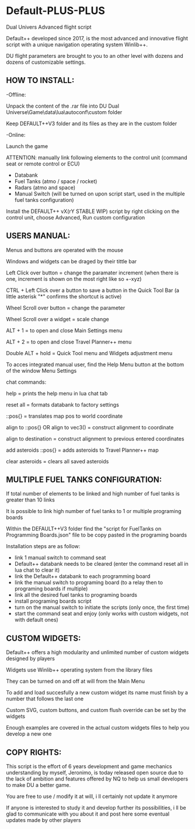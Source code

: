 # Default-PLUS-PLUS

Dual Univers Advanced flight script

Default++ developed since 2017, is the most advanced and innovative flight script with a unique navigation operating system Winlib++.

DU flight parameters are brought to you to an other level with dozens and dozens of customizable settings.



HOW TO INSTALL:
---------------

-Offline:

Unpack the content of the .rar file into DU Dual Universe\Game\data\lua\autoconf\custom folder

Keep DEFAULT++V3 folder and its files as they are in the custom folder


-Online:

Launch the game

ATTENTION: manually link following elements to the control unit (command seat or remote control or ECU)
- Databank
- Fuel Tanks (atmo / space / rocket)
- Radars (atmo and space)
- Manual Switch (will be turned on upon script start, used in the multiple fuel tanks configuration)
    

Install the DEFAULT++ vX(rY STABLE WIP) script by right clicking on the control unit, choose Advanced, Run custom configuration


USERS MANUAL:
-------------

Menus and buttons are operated with the mouse

Windows and widgets can be draged by their tittle bar

Left Click over button = change the paramater increment (when there is one, increment is shown on the most right like so +-xyz)

CTRL + Left Click over a button to save a button in the Quick Tool Bar (a little asterisk "*" confirms the shortcut is active)

Wheel Scroll over button = change the parameter

Wheel Scroll over a widget = scale change

ALT + 1 = to open and close Main Settings menu

ALT + 2 = to open and close Travel Planner++ menu

Double ALT + hold = Quick Tool menu and Widgets adjustment menu

To acces integrated manual user, find the Help Menu button at the bottom of the window Menu Settings

chat commands:

help = prints the help menu in lua chat tab

reset all = formats databank to factory settings

::pos{} = translates map pos to world coordinate

align to ::pos{} OR align to vec3() = construct alignment to coordinate

align to destination = construct alignment to previous entered coordinates

add asteroids ::pos{} = adds asteroids to Travel Planner++ map

clear asteroids = clears all saved asteroids


MULTIPLE FUEL TANKS CONFIGURATION:
----------------------------------

If total number of elements to be linked and high number of fuel tanks is greater than 10 links

It is possible to link high number of fuel tanks to 1 or multiple programing boards


Within the DEFAULT++V3 folder find the "script for FuelTanks on Programming Boards.json" file to be copy pasted in the programing boards

Installation steps are as follow:
- link 1 manual switch to command seat
- Default++ databank needs to be cleared (enter the command reset all in lua chat to clear it)
- link the Default++ databank to each programming board
- link the manual switch to programing board (to a relay then to programing boards if multiple)
- link all the desired fuel tanks to programing boards
- install programing boards script
- turn on the manual switch to initiate the scripts (only once, the first time)
- start the command seat and enjoy (only works with custom widgets, not with default ones)


CUSTOM WIDGETS:
---------------

Default++ offers a high modularity and unlimited number of custom widgets designed by players

Widgets use Winlib++ operating system from the library files

They can be turned on and off at will from the Main Menu

To add and load succesfully a new custom widget its name must finish by a number that follows the last one

Custom SVG, custom buttons, and custom flush override can be set by the widgets

Enough examples are covered in the actual custom widgets files to help you develop a new one



COPY RIGHTS:
------------

This script is the effort of 6 years development and game mechanics understanding by myself, Jeronimo, is today released open source due to the lack of ambition and features offered by NQ to help us small developers to make DU a better game.

You are free to use / modify it at will, i ll certainly not update it anymore

If anyone is interested to study it and develop further its possibilities, i ll be glad to communicate with you about it and post here some eventual updates made by other players



